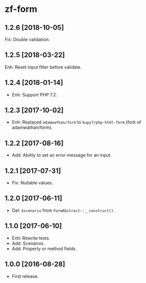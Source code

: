 zf-form
=======

1.2.6 [2018-10-05]
------------------

Fix: Double validation.

1.2.5 [2018-03-22]
------------------

Enh: Reset input filter before validate. 

1.2.4 [2018-01-14]
-------------------

- Enh: Support PHP 7.2.

1.2.3 [2017-10-02]
------------------

- Enh: Replaced `adamwathan/form` to `bupy7/php-html-form` (fork of adamwathan/form).

1.2.2 [2017-08-16]
------------------

- Add: Ability to set an error message for an input.

1.2.1 [2017-07-31]
------------------

- Fix: Nullable values.

1.2.0 [2017-06-11]
------------------

- Del: `$scenario` from `FormAbstract::__construct()`.

1.1.0 [2017-06-10]
------------------

- Enh: Rewrite tests.
- Add: Scenarios.
- Add: Property or method fields.

1.0.0 [2016-08-28]
------------------

- First release.
